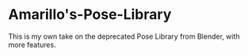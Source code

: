 # Amarillo's-Pose-Library
This is my own take on the deprecated Pose Library from Blender, with more features.
